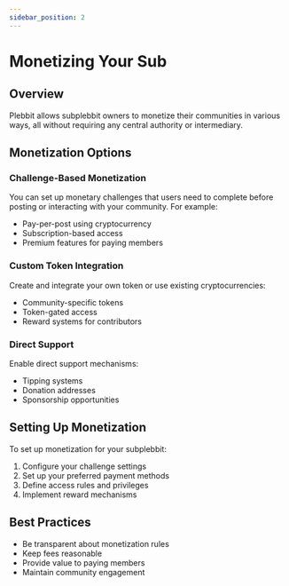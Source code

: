 ```yaml
---
sidebar_position: 2
---
```


# Monetizing Your Sub

## Overview

Plebbit allows subplebbit owners to monetize their communities in various ways, all without requiring any central authority or intermediary.

## Monetization Options

### Challenge-Based Monetization

You can set up monetary challenges that users need to complete before posting or interacting with your community. For example:

- Pay-per-post using cryptocurrency
- Subscription-based access
- Premium features for paying members

### Custom Token Integration

Create and integrate your own token or use existing cryptocurrencies:

- Community-specific tokens
- Token-gated access
- Reward systems for contributors

### Direct Support

Enable direct support mechanisms:

- Tipping systems
- Donation addresses
- Sponsorship opportunities

## Setting Up Monetization

To set up monetization for your subplebbit:

1. Configure your challenge settings
2. Set up your preferred payment methods
3. Define access rules and privileges
4. Implement reward mechanisms

## Best Practices

- Be transparent about monetization rules
- Keep fees reasonable
- Provide value to paying members
- Maintain community engagement 